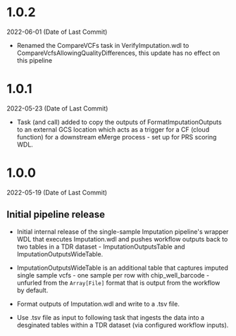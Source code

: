 # 1.0.2
2022-06-01 (Date of Last Commit)

* Renamed the CompareVCFs task in VerifyImputation.wdl to CompareVcfsAllowingQualityDifferences, this update has no effect on this pipeline

# 1.0.1
2022-05-23 (Date of Last Commit)

* Task (and call) added to copy the outputs of FormatImputationOutputs to an external GCS location which acts as a trigger for a CF (cloud function) for a downstream eMerge process - set up for PRS scoring WDL.


# 1.0.0
2022-05-19 (Date of Last Commit)

## Initial pipeline release

* Initial internal release of the single-sample Imputation pipeline's wrapper WDL that executes Imputation.wdl and pushes workflow outputs back to two tables in a TDR dataset - ImputationOutputsTable and ImputationOutputsWideTable.

* ImputationOutputsWideTable is an additional table that captures imputed single sample vcfs - one sample per row with chip_well_barcode - unfurled from the `Array[File]` format that is output from the workflow by default. 

* Format outputs of Imputation.wdl and write to a .tsv file.
* Use .tsv file as input to following task that ingests the data into a desginated tables within a TDR dataset (via configured workflow inputs).